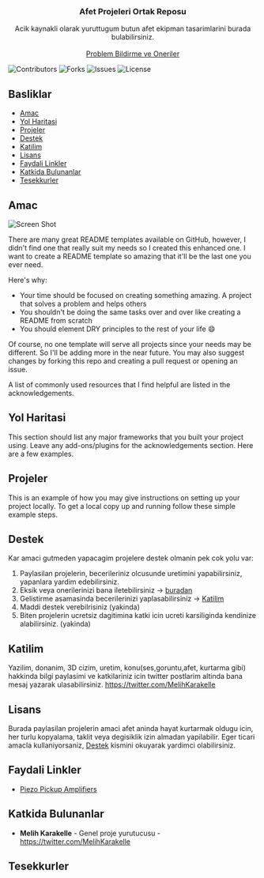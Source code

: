 <br/>
<p align="center">
  <h3 align="center">Afet Projeleri Ortak Reposu</h3>

  <p align="center">
    Acik kaynakli olarak yuruttugum butun afet ekipman tasarimlarini burada bulabilirsiniz.
    <br/>
    <br/>
    <a href="https://github.com/melihkarakelle/afet-projeleri/issues">Problem Bildirme ve Oneriler</a>
  </p>
</p>

![Contributors](https://img.shields.io/github/contributors/melihkarakelle/afet-projeleri?color=dark-green) ![Forks](https://img.shields.io/github/forks/melihkarakelle/afet-projeleri?style=social) ![Issues](https://img.shields.io/github/issues/melihkarakelle/afet-projeleri) ![License](https://img.shields.io/github/license/melihkarakelle/afet-projeleri) 

## Basliklar

* [Amac](#Amac)
* [Yol Haritasi](#yol-haritasi)
* [Projeler](#projeler)
* [Destek](#destek)
* [Katilim](#katilim)
* [Lisans](#lisans)
* [Faydali Linkler](#faydali-linkler)
* [Katkida Bulunanlar](#katkida-bulunanlar)
* [Tesekkurler](#tesekkurler)


## Amac

![Screen Shot](images/screenshot.png)

There are many great README templates available on GitHub, however, I didn't find one that really suit my needs so I created this enhanced one. I want to create a README template so amazing that it'll be the last one you ever need.

Here's why:

* Your time should be focused on creating something amazing. A project that solves a problem and helps others
* You shouldn't be doing the same tasks over and over like creating a README from scratch
* You should element DRY principles to the rest of your life :smile:

Of course, no one template will serve all projects since your needs may be different. So I'll be adding more in the near future. You may also suggest changes by forking this repo and creating a pull request or opening an issue.

A list of commonly used resources that I find helpful are listed in the acknowledgements.

## Yol Haritasi

This section should list any major frameworks that you built your project using. Leave any add-ons/plugins for the acknowledgements section. Here are a few examples.


## Projeler

This is an example of how you may give instructions on setting up your project locally.
To get a local copy up and running follow these simple example steps.


## Destek

Kar amaci gutmeden yapacagim projelere destek olmanin pek cok yolu var:

1. Paylasilan projelerin, becerileriniz olcusunde uretimini yapabilirsiniz, yapanlara yardim edebilirsiniz.
2. Eksik veya onerilerinizi bana iletebilirsiniz -> [buradan](https://github.com/melihkarakelle/afet-projeleri/issues)
3. Gelistirme asamasinda becerilerinizi yaplasabilirsiniz -> [Katilim](#katilim)
4. Maddi destek verebilrisiniz (yakinda)
6. Biten projelerin ucretsiz dagitimina katki icin ucreti karsiliginda kendinize alabilirsiniz. (yakinda)



## Katilim

Yazilim, donanim, 3D cizim, uretim, konu(ses,goruntu,afet, kurtarma gibi) hakkinda bilgi paylasimi ve katkilariniz icin twitter postlarim altinda bana mesaj yazarak ulasabilirsiniz. https://twitter.com/MelihKarakelle


## Lisans

Burada paylasilan projelerin amaci afet aninda hayat kurtarmak oldugu icin, her turlu kopyalama, taklit veya degisiklik izin almadan yapilabilir.
Eger ticari amacla kullaniyorsaniz, [Destek](#destek) kismini okuyarak yardimci olabilirsiniz.

## Faydali Linkler

* [Piezo Pickup Amplifiers](https://sound-au.com/project202.htm)


## Katkida Bulunanlar

* **Melih Karakelle** - Genel proje yurutucusu - https://twitter.com/MelihKarakelle

## Tesekkurler

